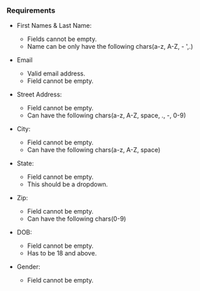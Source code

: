 ### Requirements

* First Names & Last Name:
  - Fields cannot be empty.
  - Name can be only have the following chars(a-z, A-Z, - ',.)

* Email
  - Valid email address.
  - Field cannot be empty.

* Street Address:
  - Field cannot be empty.
  - Can have the following chars(a-z, A-Z, space, ., -, 0-9)

* City:
  - Field cannot be empty.
  - Can have the following chars(a-z, A-Z, space)

* State:
  - Field cannot be empty.
  - This should be a dropdown.

* Zip:
  - Field cannot be empty.
  - Can have the following chars(0-9)

* DOB:
  - Field cannot be empty.
  - Has to be 18 and above.

* Gender:
  - Field cannot be empty.
